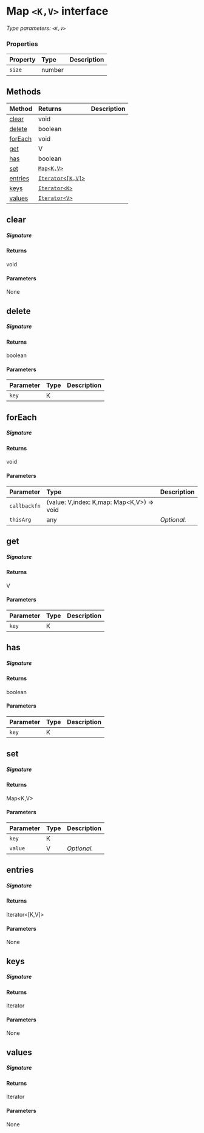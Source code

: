 # Map `<K,V>` interface



_Type parameters: `<K,V>`_






### Properties

| Property	   | Type	| Description|
|:-------------|:-------|:-----------|
|`size`      | number |  |




## Methods

| Method	   |  Returns	| Description|
|:-------------|:-------|:-----------|
|[clear](#clear~n1pq9)      | void |  |
|[delete](#delete~hwgq9)      | boolean |  |
|[forEach](#foreach~jqfq9)      | void |  |
|[get](#get~xkvg9)      | V |  |
|[has](#has~mnoc9)      | boolean |  |
|[set](#set~9zym9)      | [`Map<K,V>`](Map.md) |  |
|[entries](#entries~fmli9)      | [`Iterator<[K,V]>`](Iterator.md) |  |
|[keys](#keys~5ysm9)      | [`Iterator<K>`](Iterator.md) |  |
|[values](#values~bdxe9)      | [`Iterator<V>`](Iterator.md) |  |



## clear



##### Signature

#### Returns
void

#### Parameters
None


## delete



##### Signature

#### Returns
boolean

#### Parameters


| Parameter	   | Type    | Description |
|:-------------|:---------------|:------------|
| `key`    | K |  |


## forEach



##### Signature

#### Returns
void

#### Parameters


| Parameter	   | Type    | Description |
|:-------------|:---------------|:------------|
| `callbackfn`    | (value: V,index: K,map: Map<K,V>) => void |  |
| `thisArg`    | any | _Optional._ |


## get



##### Signature

#### Returns
V

#### Parameters


| Parameter	   | Type    | Description |
|:-------------|:---------------|:------------|
| `key`    | K |  |


## has



##### Signature

#### Returns
boolean

#### Parameters


| Parameter	   | Type    | Description |
|:-------------|:---------------|:------------|
| `key`    | K |  |


## set



##### Signature

#### Returns
Map<K,V>

#### Parameters


| Parameter	   | Type    | Description |
|:-------------|:---------------|:------------|
| `key`    | K |  |
| `value`    | V | _Optional._ |


## entries



##### Signature

#### Returns
Iterator<[K,V]>

#### Parameters
None


## keys



##### Signature

#### Returns
Iterator<K>

#### Parameters
None


## values



##### Signature

#### Returns
Iterator<V>

#### Parameters
None

